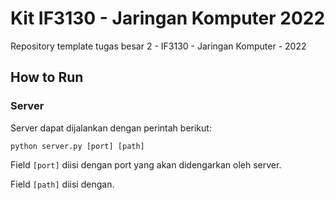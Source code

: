 # Kit IF3130 - Jaringan Komputer 2022
Repository template tugas besar 2 - IF3130 - Jaringan Komputer - 2022

## How to Run

### Server

Server dapat dijalankan dengan perintah berikut:

```
python server.py [port] [path]
```

Field `[port]` diisi dengan port yang akan didengarkan oleh server.

Field `[path]` diisi dengan.
